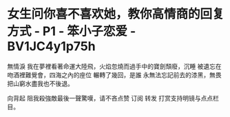 # 女生问你喜不喜欢她，教你高情商的回复方式 - P1 - 笨小子恋爱 - BV1JC4y1p75h

無情淚 我在夢裡看著命運大陸飛，火焰忽燒而過手中的寶劍頹廢，沉睡 被遺忘在吻酒裡難覺會，四海之內的座位 輾轉了幾回，是誰 永無法忘記前去的漆黑，無畏 把山窮水盡我也不後退。

向背起 阻我殺強敵最後一聲驚嘆，请不吝点赞 订阅 转发 打赏支持明镜与点点栏目。